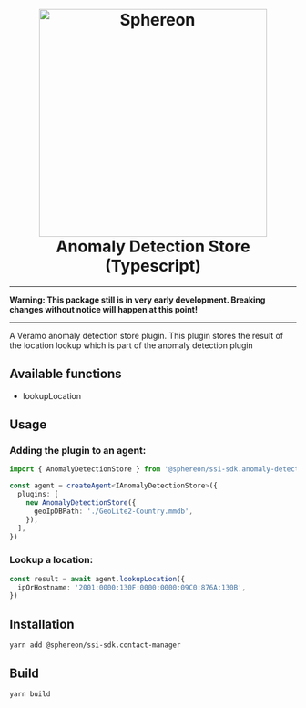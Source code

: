 <!--suppress HtmlDeprecatedAttribute -->
<h1 align="center">
  <br>
  <a href="https://www.sphereon.com"><img src="https://sphereon.com/content/themes/sphereon/assets/img/logo.svg" alt="Sphereon" width="400"></a>
  <br>Anomaly Detection Store (Typescript) 
  <br>
</h1>

---

**Warning: This package still is in very early development. Breaking changes without notice will happen at this point!**

---

A Veramo anomaly detection store plugin. This plugin stores the result of the location lookup which is part of the anomaly detection plugin

## Available functions

- lookupLocation

## Usage

### Adding the plugin to an agent:

```typescript
import { AnomalyDetectionStore } from '@sphereon/ssi-sdk.anomaly-detection'

const agent = createAgent<IAnomalyDetectionStore>({
  plugins: [
    new AnomalyDetectionStore({
      geoIpDBPath: './GeoLite2-Country.mmdb',
    }),
  ],
})
```

### Lookup a location:

```typescript
const result = await agent.lookupLocation({
  ipOrHostname: '2001:0000:130F:0000:0000:09C0:876A:130B',
})
```

## Installation

```shell
yarn add @sphereon/ssi-sdk.contact-manager
```

## Build

```shell
yarn build
```
